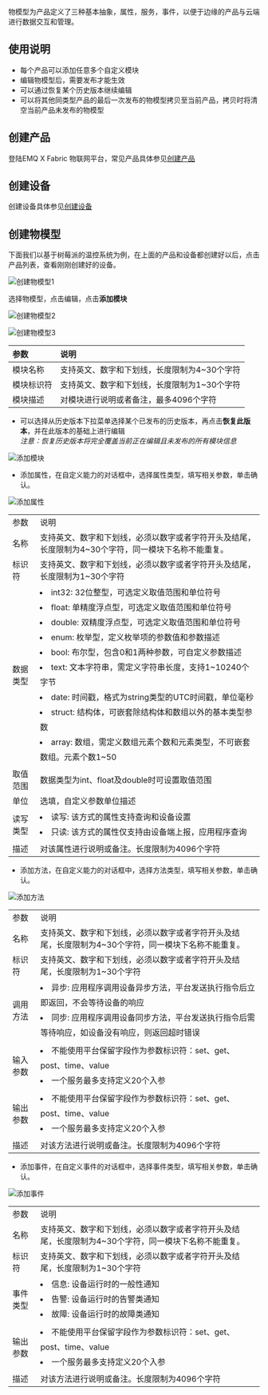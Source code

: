 物模型为产品定义了三种基本抽象，属性，服务，事件，以便于边缘的产品与云端进行数据交互和管理。

## 使用说明
* 每个产品可以添加任意多个自定义模块
* 编辑物模型后，需要发布才能生效
* 可以通过恢复某个历史版本继续编辑
* 可以将其他同类型产品的最后一次发布的物模型拷贝至当前产品，拷贝时将清空当前产品未发布的物模型

## 创建产品

登陆EMQ X Fabric 物联网平台，常见产品具体参见[创建产品](../../quick_start/create_product.md)

## 创建设备

创建设备具体参见[创建设备](../../quick_start/create_device.md)

## 创建物模型

下面我们以基于树莓派的温控系统为例，在上面的产品和设备都创建好以后，点击产品列表，查看刚刚创建好的设备。

![创建物模型1](./_assets/image-20210812114516412.png)

选择物模型，点击编辑，点击**添加模块**

![创建物模型2](./_assets/image-20210812172621646.png)

![创建物模型3](./_assets/image-20210812115103091.png)

| 参数  | 说明  |
| :------------ | :------------ |
| 模块名称  | 支持英文、数字和下划线，长度限制为4~30个字符 |
| 模块标识符 | 支持英文、数字和下划线，长度限制为1~30个字符 |
| 模块描述 | 对模块进行说明或者备注，最多4096个字符 |

* 可以选择从历史版本下拉菜单选择某个已发布的历史版本，再点击**恢复此版本**，并在此版本的基础上进行编辑  
_注意：恢复历史版本将完全覆盖当前正在编辑且未发布的所有模块信息_

![添加模块](./_assets/thingmodel_add_model.png)

* 添加属性，在自定义能力的对话框中，选择属性类型，填写相关参数，单击确认。

![添加属性](./_assets/thingmodel_add_property.png)

<table>
<tr> <td>参数</td> <td>说明</td> </tr>
<tr>
    <td>名称</td>
    <td>支持英文、数字和下划线，必须以数字或者字符开头及结尾，长度限制为4~30个字符，同一模块下名称不能重复。</td>
</tr>
<tr>
    <td>标识符</td>
    <td>支持英文、数字和下划线，必须以数字或者字符开头及结尾，长度限制为1~30个字符</td>
</tr>
<tr>
    <td>数据类型</td>
    <td> 
        <div style="line-height:30px;">
            <li>int32: 32位整型，可选定义取值范围和单位符号</li>
            <li>float: 单精度浮点型，可选定义取值范围和单位符号</li>
            <li>double: 双精度浮点型，可选定义取值范围和单位符号</li>
            <li>enum: 枚举型，定义枚举项的参数值和参数描述</li>
            <li>bool: 布尔型，包含0和1两种参数，可自定义参数描述</li>
            <li>text: 文本字符串，需定义字符串长度，支持1~10240个字节</li>
            <li>date: 时间戳，格式为string类型的UTC时间戳，单位毫秒</li>
            <li>struct: 结构体，可嵌套除结构体和数组以外的基本类型参数</li>
            <li>array: 数组，需定义数组元素个数和元素类型，不可嵌套数组。元素个数1~50</li>
        </div>
    </td>
</tr>
<tr>
    <td>取值范围</td>
    <td>数据类型为int、float及double时可设置取值范围</td>
</tr>
<tr>
    <td>单位</td>
    <td>选填，自定义参数单位描述</td>
</tr>
<tr>
    <td>读写类型</td>
    <td>
        <div style="line-height:30px;">
            <li>读写: 该方式的属性支持查询和设备设置</li>
            <li>只读: 该方式的属性仅支持由设备端上报，应用程序查询</li>
        </div>
    </td>
</tr>
<tr>
    <td>描述</td>
    <td>对该属性进行说明或备注。长度限制为4096个字符</td>
</tr>
</table>

* 添加方法，在自定义能力的对话框中，选择方法类型，填写相关参数，单击确认。

![添加方法](./_assets/thingmodel_add_action.png)

<table>
<tr> <td>参数</td> <td>说明</td> </tr>
<tr>
    <td>名称</td>
    <td>支持英文、数字和下划线，必须以数字或者字符开头及结尾，长度限制为4~30个字符，同一模块下名称不能重复。</td>
</tr>
<tr>
    <td>标识符</td>
    <td>支持英文、数字和下划线，必须以数字或者字符开头及结尾，长度限制为1~30个字符</td>
</tr>
<tr>
    <td>调用方法</td>
    <td> 
        <div style="line-height:30px;">
            <li>异步: 应用程序调用设备异步方法，平台发送执行指令后立即返回，不会等待设备的响应</li>
            <li>同步: 应用程序调用设备同步方法，平台发送执行指令后需等待响应，如设备没有响应，则返回超时错误</li>
        </div>
    </td>
</tr>
<tr>
    <td>输入参数</td>
    <td>
         <div style="line-height:30px;">
            <li>不能使用平台保留字段作为参数标识符：set、get、post、time、value</li>
            <li>一个服务最多支持定义20个入参</li>
        </div>
    </td>
</tr>
<tr>
    <td>输出参数</td>
    <td>
         <div style="line-height:30px;">
            <li>不能使用平台保留字段作为参数标识符：set、get、post、time、value</li>
            <li>一个服务最多支持定义20个入参</li>
        </div>
    </td>
</tr>
<tr>
    <td>描述</td>
    <td>对该方法进行说明或备注。长度限制为4096个字符</td>
</tr>
</table>

* 添加事件，在自定义事件的对话框中，选择事件类型，填写相关参数，单击确认。

![添加事件](./_assets/thingmodel_add_event.png)

<table>
<tr> <td>参数</td> <td>说明</td> </tr>
<tr>
    <td>名称</td>
    <td>支持英文、数字和下划线，必须以数字或者字符开头及结尾，长度限制为4~30个字符，同一模块下名称不能重复。</td>
</tr>
<tr>
    <td>标识符</td>
    <td>支持英文、数字和下划线，必须以数字或者字符开头及结尾，长度限制为1~30个字符</td>
</tr>
<tr>
    <td>事件类型</td>
    <td> 
        <div style="line-height:30px;">
            <li>信息: 设备运行时的一般性通知</li>
            <li>告警: 设备运行时的告警类通知</li>
            <li>故障: 设备运行时的故障类通知</li>
        </div>
    </td>
</tr>
<tr>
    <td>输出参数</td>
    <td>
         <div style="line-height:30px;">
            <li>不能使用平台保留字段作为参数标识符：set、get、post、time、value</li>
            <li>一个服务最多支持定义20个入参</li>
        </div>
    </td>
</tr>
<tr>
    <td>描述</td>
    <td>对该方法进行说明或备注。长度限制为4096个字符</td>
</tr>
</table>

